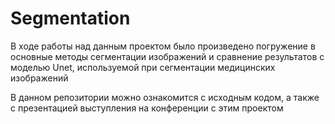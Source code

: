 # Segmentation

В ходе работы над данным проектом было произведено погружение в основные методы сегментации изображений и сравнение результатов с моделью Unet, используемой при сегментации медицинских изображений

В данном репозитории можно ознакомится с исходным кодом, а также с презентацией выступления на конференции с этим проектом
